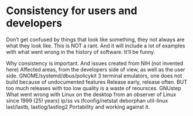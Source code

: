 # Consistency for users and developers

Don’t get confused by things that look like something, they not always are what they look like.
This is NOT a rant. And it will include a lot of examples with what went wrong in the history
of software. It’ll be funny.

Why consistency is important. And issues created from NIH (not invented here)
Affected areas, from the developers side of view, as well as the user side.
GNOME/systemd/dbus/policykit 3 terminal emulators, one does not build because of undocumented features
Release early, release often. BUT too much releases with too low quality is a waste of reoursces.
GNUstep What went wrong with Linux on the desktop from an observer of Linux since 1999 (25! years)
ip/ss vs ifconfig/netstat
deborphan
util-linux last/lastb, lastlog/lastlog2
Portability and working against it.
